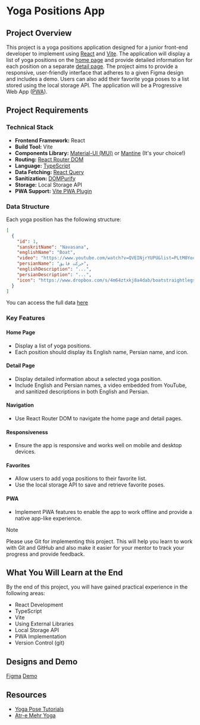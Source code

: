 # Yoga Positions App

## Project Overview

This project is a yoga positions application designed for a junior front-end developer to implement using [React](https://reactjs.org/) and [Vite](https://vitejs.dev/). The application will display a list of yoga positions on the [home page](#home-page) and provide detailed information for each position on a separate [detail page](#detail-page). The project aims to provide a responsive, user-friendly interface that adheres to a given Figma design and includes a demo. Users can also add their favorite yoga poses to a list stored using the local storage API. The application will be a Progressive Web App ([PWA](https://en.wikipedia.org/wiki/Progressive_web_app)).

## Project Requirements

### Technical Stack
- **Frontend Framework:** React
- **Build Tool:** Vite
- **Components Library:** [Material-UI (MUI)](https://mui.com/) or [Mantine](https://mantine.dev/) (It's your choice!)
- **Routing:** [React Router DOM](https://reactrouter.com/)
- **Language:** [TypeScript](https://www.typescriptlang.org/)
- **Data Fetching:** [React Query](https://react-query.tanstack.com/)
- **Sanitization:** [DOMPurify](https://github.com/cure53/DOMPurify)
- **Storage:** Local Storage API
- **PWA Support:** [Vite PWA Plugin](https://vite-plugin-pwa.netlify.app/)

### Data Structure
Each yoga position has the following structure:
```json
[
  {
    "id": 1,
    "sanskritName": "Navasana",
    "englishName": "Boat",
    "video": "https://www.youtube.com/watch?v=QVEINjrYUPU&list=PLtM0YoctczKa2-G6HoX-vSFViYiHFdWhC&index=33&pp=iAQB",
    "persianName": "حرکت قایق",
    "englishDescription": "...",
    "persianDescription": "...",
    "icon": "https://www.dropbox.com/s/4m64ztxkj8a4dab/boatstraightlegs.svg?raw=1"
  }
]
```

You can access the full data [here](https://raw.githubusercontent.com/amir78729/front-end-roadmap/main/projects/yoga-positions/sample-positions.json)

### Key Features

#### Home Page
- Display a list of yoga positions.
- Each position should display its English name, Persian name, and icon.

#### Detail Page
- Display detailed information about a selected yoga position.
- Include English and Persian names, a video embedded from YouTube, and sanitized descriptions in both English and Persian.

#### Navigation
- Use React Router DOM to navigate the home page and detail pages.

#### Responsiveness
- Ensure the app is responsive and works well on mobile and desktop devices.

#### Favorites
- Allow users to add yoga positions to their favorite list.
- Use the local storage API to save and retrieve favorite poses.

#### PWA
- Implement PWA features to enable the app to work offline and provide a native app-like experience.

  
> [!NOTE]
> Please use Git for implementing this project. This will help you learn to work with Git and GitHub and also make it easier for your mentor to track your progress and provide feedback.

## What You Will Learn at the End
By the end of this project, you will have gained practical experience in the following areas:
- React Development
- TypeScript
- Vite
- Using External Libraries
- Local Storage API
- PWA Implementation
- Version Control (git)

## Designs and Demo
[Figma]()
[Demo]()


## Resources
- [Yoga Pose Tutorials](https://www.youtube.com/playlist?list=PLtM0YoctczKa2-G6HoX-vSFViYiHFdWhC)
- [Atr-e Mehr Yoga](https://www.atremehr-yoga.com/%D8%AF%D8%B1%D8%A8%D8%A7%D8%B1%D9%87-%DB%8C%D9%88%DA%AF%D8%A7/%D8%A2%D8%B3%D8%A7%D9%86%D8%A7%D9%87%D8%A7%DB%8C-%DB%8C%D9%88%DA%AF%D8%A7)
